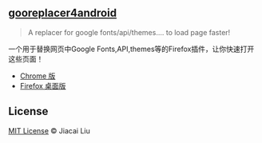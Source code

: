 ## [gooreplacer4android](http://liujiacai.net/gooreplacer)

> A replacer for google fonts/api/themes.... to load page faster!

一个用于替换网页中Google Fonts,API,themes等的Firefox插件，让你快速打开这些页面！

- [Chrome 版](https://github.com/jiacai2050/gooreplacer4chrome)
- [Firefox 桌面版](https://github.com/jiacai2050/gooreplacer)

## License

[MIT License](http://liujiacai.net/license/MIT.html?year=2015) © Jiacai Liu
